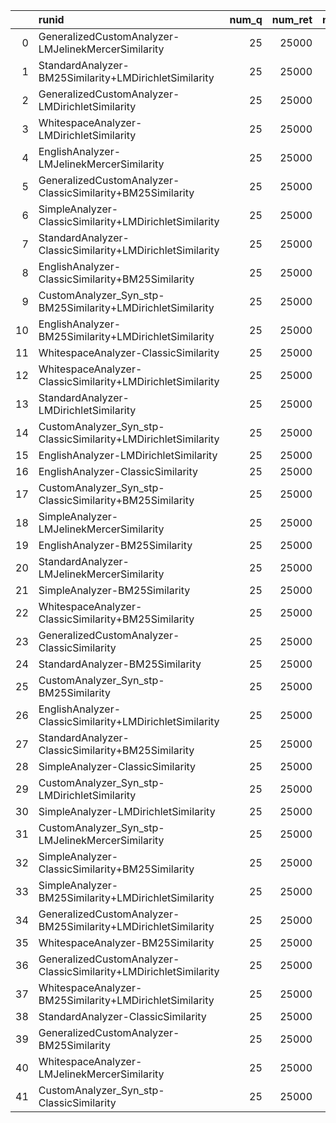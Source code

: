 |    | runid                                                             |   num_q |   num_ret |   num_rel |   num_rel_ret |    map |   gm_map |   Rprec |   bpref |   recip_rank |   iprec_at_recall_0.00 |   iprec_at_recall_0.10 |   iprec_at_recall_0.20 |   iprec_at_recall_0.30 |   iprec_at_recall_0.40 |   iprec_at_recall_0.50 |   iprec_at_recall_0.60 |   iprec_at_recall_0.70 |   iprec_at_recall_0.80 |   iprec_at_recall_0.90 |   iprec_at_recall_1.00 |   P_5 |   P_10 |   P_15 |   P_20 |   P_30 |   P_100 |   P_200 |   P_500 |   P_1000 |
|---:|:------------------------------------------------------------------|--------:|----------:|----------:|--------------:|-------:|---------:|--------:|--------:|-------------:|-----------------------:|-----------------------:|-----------------------:|-----------------------:|-----------------------:|-----------------------:|-----------------------:|-----------------------:|-----------------------:|-----------------------:|-----------------------:|------:|-------:|-------:|-------:|-------:|--------:|--------:|--------:|---------:|
|  0 | GeneralizedCustomAnalyzer-LMJelinekMercerSimilarity               |      25 |     25000 |      2132 |          1447 | 0.2788 |   0.1724 |  0.3159 |  0.2937 |       0.626  |                 0.6693 |                 0.5396 |                 0.4364 |                 0.3566 |                 0.31   |                 0.2581 |                 0.2211 |                 0.1742 |                 0.1362 |                 0.1028 |                 0.0147 | 0.464 |  0.444 | 0.4187 |  0.406 | 0.3627 |  0.2576 |  0.1764 |  0.0958 |   0.0579 |
|  1 | StandardAnalyzer-BM25Similarity+LMDirichletSimilarity             |      25 |     25000 |      2132 |          1213 | 0.2736 |   0.1622 |  0.3169 |  0.2848 |       0.8078 |                 0.8224 |                 0.5703 |                 0.4179 |                 0.3389 |                 0.2991 |                 0.2302 |                 0.1967 |                 0.1678 |                 0.1226 |                 0.0751 |                 0.0141 | 0.568 |  0.484 | 0.4613 |  0.424 | 0.3747 |  0.234  |  0.1572 |  0.0821 |   0.0485 |
|  2 | GeneralizedCustomAnalyzer-LMDirichletSimilarity                   |      25 |     25000 |      2132 |          1423 | 0.2807 |   0.1846 |  0.3049 |  0.2835 |       0.7375 |                 0.7671 |                 0.5176 |                 0.4414 |                 0.3467 |                 0.2993 |                 0.2606 |                 0.2203 |                 0.182  |                 0.1469 |                 0.0966 |                 0.0219 | 0.552 |  0.476 | 0.4587 |  0.418 | 0.38   |  0.2424 |  0.1776 |  0.0978 |   0.0569 |
|  3 | WhitespaceAnalyzer-LMDirichletSimilarity                          |      25 |     25000 |      2132 |           917 | 0.201  |   0.0636 |  0.2385 |  0.2289 |       0.538  |                 0.5807 |                 0.4228 |                 0.3202 |                 0.2732 |                 0.201  |                 0.1755 |                 0.1413 |                 0.121  |                 0.0946 |                 0.0722 |                 0.011  | 0.456 |  0.368 | 0.3467 |  0.33  | 0.2893 |  0.1604 |  0.1096 |  0.0606 |   0.0367 |
|  4 | EnglishAnalyzer-LMJelinekMercerSimilarity                         |      25 |     25000 |      2132 |          1454 | 0.2803 |   0.1753 |  0.3139 |  0.2924 |       0.6342 |                 0.6838 |                 0.5454 |                 0.4353 |                 0.3589 |                 0.3091 |                 0.2601 |                 0.2176 |                 0.1735 |                 0.1456 |                 0.1027 |                 0.0148 | 0.48  |  0.456 | 0.424  |  0.398 | 0.3587 |  0.252  |  0.175  |  0.0973 |   0.0582 |
|  5 | GeneralizedCustomAnalyzer-ClassicSimilarity+BM25Similarity        |      25 |     25000 |      2132 |          1392 | 0.2617 |   0.1629 |  0.2975 |  0.2715 |       0.6386 |                 0.6966 |                 0.5397 |                 0.4187 |                 0.3356 |                 0.2836 |                 0.2349 |                 0.1902 |                 0.156  |                 0.129  |                 0.0766 |                 0.0054 | 0.512 |  0.452 | 0.416  |  0.376 | 0.3613 |  0.2416 |  0.1662 |  0.0946 |   0.0557 |
|  6 | SimpleAnalyzer-ClassicSimilarity+LMDirichletSimilarity            |      25 |     25000 |      2132 |          1165 | 0.2579 |   0.1342 |  0.286  |  0.2645 |       0.714  |                 0.7444 |                 0.557  |                 0.392  |                 0.3318 |                 0.2802 |                 0.2304 |                 0.1844 |                 0.1474 |                 0.1186 |                 0.0761 |                 0.0171 | 0.544 |  0.468 | 0.4213 |  0.384 | 0.348  |  0.218  |  0.151  |  0.0819 |   0.0466 |
|  7 | StandardAnalyzer-ClassicSimilarity+LMDirichletSimilarity          |      25 |     25000 |      2132 |          1171 | 0.2604 |   0.1463 |  0.3054 |  0.2664 |       0.7956 |                 0.8151 |                 0.5477 |                 0.395  |                 0.3465 |                 0.279  |                 0.2223 |                 0.1801 |                 0.1482 |                 0.1135 |                 0.0764 |                 0.0184 | 0.536 |  0.464 | 0.4373 |  0.39  | 0.3613 |  0.2168 |  0.1512 |  0.0808 |   0.0468 |
|  8 | EnglishAnalyzer-ClassicSimilarity+BM25Similarity                  |      25 |     25000 |      2132 |          1401 | 0.2653 |   0.1636 |  0.2992 |  0.2748 |       0.632  |                 0.6998 |                 0.5367 |                 0.4289 |                 0.3297 |                 0.2784 |                 0.2452 |                 0.1914 |                 0.1522 |                 0.1294 |                 0.0847 |                 0.0053 | 0.512 |  0.456 | 0.4213 |  0.38  | 0.3547 |  0.2436 |  0.1652 |  0.0946 |   0.056  |
|  9 | CustomAnalyzer_Syn_stp-BM25Similarity+LMDirichletSimilarity       |      25 |     25000 |      2132 |          1479 | 0.2907 |   0.1992 |  0.3231 |  0.2903 |       0.7656 |                 0.8014 |                 0.5671 |                 0.4289 |                 0.3603 |                 0.3129 |                 0.2782 |                 0.2251 |                 0.1803 |                 0.1399 |                 0.093  |                 0.0169 | 0.568 |  0.5   | 0.4747 |  0.432 | 0.3747 |  0.2572 |  0.183  |  0.0989 |   0.0592 |
| 10 | EnglishAnalyzer-BM25Similarity+LMDirichletSimilarity              |      25 |     25000 |      2132 |          1471 | 0.2856 |   0.1889 |  0.3185 |  0.287  |       0.7296 |                 0.7706 |                 0.5691 |                 0.4343 |                 0.3487 |                 0.3091 |                 0.2718 |                 0.2224 |                 0.1759 |                 0.139  |                 0.0942 |                 0.0132 | 0.568 |  0.5   | 0.456  |  0.422 | 0.38   |  0.256  |  0.1802 |  0.0982 |   0.0588 |
| 11 | WhitespaceAnalyzer-ClassicSimilarity                              |      25 |     25000 |      2132 |           705 | 0.1183 |   0.0201 |  0.1667 |  0.1627 |       0.2504 |                 0.3263 |                 0.2283 |                 0.1899 |                 0.1677 |                 0.1426 |                 0.1159 |                 0.0983 |                 0.0753 |                 0.0575 |                 0.0411 |                 0.003  | 0.192 |  0.192 | 0.2053 |  0.21  | 0.188  |  0.112  |  0.0762 |  0.0442 |   0.0282 |
| 12 | WhitespaceAnalyzer-ClassicSimilarity+LMDirichletSimilarity        |      25 |     25000 |      2132 |           942 | 0.2109 |   0.0693 |  0.2458 |  0.2337 |       0.5919 |                 0.6264 |                 0.4285 |                 0.326  |                 0.2623 |                 0.2123 |                 0.1905 |                 0.1594 |                 0.132  |                 0.0991 |                 0.0719 |                 0.0147 | 0.44  |  0.384 | 0.3707 |  0.334 | 0.2973 |  0.1644 |  0.1118 |  0.0625 |   0.0377 |
| 13 | StandardAnalyzer-LMDirichletSimilarity                            |      25 |     25000 |      2132 |          1249 | 0.2645 |   0.1566 |  0.2962 |  0.2712 |       0.8275 |                 0.8365 |                 0.5567 |                 0.4233 |                 0.3633 |                 0.2773 |                 0.2176 |                 0.1815 |                 0.1437 |                 0.1155 |                 0.0763 |                 0.0177 | 0.552 |  0.464 | 0.448  |  0.412 | 0.3693 |  0.2212 |  0.1526 |  0.0849 |   0.05   |
| 14 | CustomAnalyzer_Syn_stp-ClassicSimilarity+LMDirichletSimilarity    |      25 |     25000 |      2132 |          1448 | 0.2724 |   0.1867 |  0.3062 |  0.2708 |       0.7464 |                 0.7832 |                 0.5262 |                 0.3946 |                 0.3412 |                 0.2966 |                 0.2569 |                 0.2052 |                 0.1676 |                 0.1409 |                 0.0949 |                 0.0183 | 0.544 |  0.456 | 0.4533 |  0.422 | 0.3693 |  0.2424 |  0.175  |  0.0986 |   0.0579 |
| 15 | EnglishAnalyzer-LMDirichletSimilarity                             |      25 |     25000 |      2132 |          1437 | 0.2826 |   0.1807 |  0.3129 |  0.2854 |       0.6671 |                 0.7118 |                 0.5266 |                 0.4305 |                 0.3563 |                 0.3052 |                 0.2603 |                 0.2252 |                 0.1865 |                 0.1505 |                 0.096  |                 0.0215 | 0.544 |  0.468 | 0.4587 |  0.406 | 0.372  |  0.24   |  0.1806 |  0.0975 |   0.0575 |
| 16 | EnglishAnalyzer-ClassicSimilarity                                 |      25 |     25000 |      2132 |          1267 | 0.1883 |   0.1009 |  0.2439 |  0.2183 |       0.4098 |                 0.4975 |                 0.3854 |                 0.3176 |                 0.2664 |                 0.2141 |                 0.175  |                 0.1442 |                 0.1055 |                 0.0822 |                 0.0551 |                 0.0032 | 0.312 |  0.308 | 0.3147 |  0.308 | 0.3053 |  0.206  |  0.1408 |  0.0825 |   0.0507 |
| 17 | CustomAnalyzer_Syn_stp-ClassicSimilarity+BM25Similarity           |      25 |     25000 |      2132 |          1432 | 0.2635 |   0.1678 |  0.2985 |  0.2723 |       0.6644 |                 0.7056 |                 0.535  |                 0.4163 |                 0.343  |                 0.2748 |                 0.2384 |                 0.1936 |                 0.156  |                 0.1274 |                 0.0836 |                 0.0082 | 0.48  |  0.456 | 0.4133 |  0.386 | 0.3533 |  0.2412 |  0.1692 |  0.097  |   0.0573 |
| 18 | SimpleAnalyzer-LMJelinekMercerSimilarity                          |      25 |     25000 |      2132 |          1131 | 0.2426 |   0.1104 |  0.2935 |  0.2647 |       0.6411 |                 0.6856 |                 0.5109 |                 0.4246 |                 0.3348 |                 0.2544 |                 0.2015 |                 0.1608 |                 0.1145 |                 0.0998 |                 0.0714 |                 0.0107 | 0.48  |  0.468 | 0.432  |  0.392 | 0.348  |  0.216  |  0.1426 |  0.077  |   0.0452 |
| 19 | EnglishAnalyzer-BM25Similarity                                    |      25 |     25000 |      2132 |          1441 | 0.2909 |   0.1793 |  0.3267 |  0.2984 |       0.6897 |                 0.7402 |                 0.5662 |                 0.4558 |                 0.3649 |                 0.3165 |                 0.2812 |                 0.2337 |                 0.1755 |                 0.1433 |                 0.0949 |                 0.0058 | 0.56  |  0.5   | 0.4533 |  0.422 | 0.3733 |  0.2568 |  0.1774 |  0.099  |   0.0576 |
| 20 | StandardAnalyzer-LMJelinekMercerSimilarity                        |      25 |     25000 |      2132 |          1204 | 0.2564 |   0.1424 |  0.2947 |  0.2715 |       0.6635 |                 0.7253 |                 0.558  |                 0.4251 |                 0.3292 |                 0.264  |                 0.2196 |                 0.1766 |                 0.1312 |                 0.1107 |                 0.0698 |                 0.0117 | 0.512 |  0.492 | 0.448  |  0.4   | 0.352  |  0.2272 |  0.1522 |  0.0825 |   0.0482 |
| 21 | SimpleAnalyzer-BM25Similarity                                     |      25 |     25000 |      2132 |          1178 | 0.2641 |   0.1318 |  0.3119 |  0.2772 |       0.681  |                 0.7084 |                 0.5376 |                 0.4208 |                 0.3311 |                 0.2971 |                 0.2467 |                 0.1878 |                 0.1529 |                 0.1282 |                 0.0715 |                 0.0056 | 0.544 |  0.472 | 0.4213 |  0.394 | 0.3467 |  0.2232 |  0.1558 |  0.081  |   0.0471 |
| 22 | WhitespaceAnalyzer-ClassicSimilarity+BM25Similarity               |      25 |     25000 |      2132 |           969 | 0.1968 |   0.0722 |  0.2359 |  0.22   |       0.5679 |                 0.6237 |                 0.3658 |                 0.2889 |                 0.2495 |                 0.2246 |                 0.1955 |                 0.1646 |                 0.1242 |                 0.08   |                 0.0507 |                 0.0089 | 0.376 |  0.396 | 0.3627 |  0.33  | 0.2853 |  0.1764 |  0.1234 |  0.0666 |   0.0388 |
| 23 | GeneralizedCustomAnalyzer-ClassicSimilarity                       |      25 |     25000 |      2132 |          1264 | 0.1842 |   0.0983 |  0.2433 |  0.2126 |       0.4277 |                 0.5063 |                 0.3723 |                 0.2947 |                 0.2627 |                 0.218  |                 0.1726 |                 0.145  |                 0.1073 |                 0.0806 |                 0.0532 |                 0.0033 | 0.312 |  0.3   | 0.3067 |  0.302 | 0.3    |  0.1992 |  0.1394 |  0.0808 |   0.0506 |
| 24 | StandardAnalyzer-BM25Similarity                                   |      25 |     25000 |      2132 |          1190 | 0.2723 |   0.1417 |  0.3156 |  0.2847 |       0.7336 |                 0.753  |                 0.563  |                 0.4341 |                 0.3377 |                 0.3033 |                 0.2479 |                 0.1974 |                 0.1615 |                 0.1256 |                 0.0664 |                 0.0066 | 0.552 |  0.496 | 0.44   |  0.404 | 0.3627 |  0.2272 |  0.1566 |  0.0816 |   0.0476 |
| 25 | CustomAnalyzer_Syn_stp-BM25Similarity                             |      25 |     25000 |      2132 |          1441 | 0.2862 |   0.1775 |  0.3171 |  0.2869 |       0.7071 |                 0.7457 |                 0.5777 |                 0.4582 |                 0.3529 |                 0.3039 |                 0.2736 |                 0.2248 |                 0.1752 |                 0.1351 |                 0.0904 |                 0.0087 | 0.536 |  0.484 | 0.456  |  0.432 | 0.3907 |  0.2544 |  0.176  |  0.0985 |   0.0576 |
| 26 | EnglishAnalyzer-ClassicSimilarity+LMDirichletSimilarity           |      25 |     25000 |      2132 |          1477 | 0.2779 |   0.186  |  0.3128 |  0.2772 |       0.6904 |                 0.7241 |                 0.5341 |                 0.4182 |                 0.3502 |                 0.2956 |                 0.2612 |                 0.223  |                 0.1739 |                 0.1432 |                 0.1028 |                 0.017  | 0.528 |  0.464 | 0.44   |  0.412 | 0.3667 |  0.2456 |  0.1772 |  0.0989 |   0.0591 |
| 27 | StandardAnalyzer-ClassicSimilarity+BM25Similarity                 |      25 |     25000 |      2132 |          1149 | 0.248  |   0.1138 |  0.2946 |  0.2597 |       0.7413 |                 0.7676 |                 0.5448 |                 0.4063 |                 0.3128 |                 0.2615 |                 0.2103 |                 0.1658 |                 0.1315 |                 0.1029 |                 0.0633 |                 0.0036 | 0.544 |  0.46  | 0.4053 |  0.38  | 0.3467 |  0.214  |  0.1448 |  0.0774 |   0.046  |
| 28 | SimpleAnalyzer-ClassicSimilarity                                  |      25 |     25000 |      2132 |           930 | 0.1539 |   0.0533 |  0.2126 |  0.199  |       0.3606 |                 0.4419 |                 0.3371 |                 0.26   |                 0.2167 |                 0.1741 |                 0.1339 |                 0.1184 |                 0.0927 |                 0.0589 |                 0.0236 |                 0.0007 | 0.32  |  0.316 | 0.3067 |  0.29  | 0.2613 |  0.1616 |  0.1044 |  0.059  |   0.0372 |
| 29 | CustomAnalyzer_Syn_stp-LMDirichletSimilarity                      |      25 |     25000 |      2132 |          1409 | 0.2835 |   0.1804 |  0.3101 |  0.2841 |       0.716  |                 0.7708 |                 0.5456 |                 0.4266 |                 0.3472 |                 0.2961 |                 0.2608 |                 0.2302 |                 0.1862 |                 0.1465 |                 0.0987 |                 0.0224 | 0.536 |  0.488 | 0.456  |  0.41  | 0.3747 |  0.2356 |  0.1752 |  0.0975 |   0.0564 |
| 30 | SimpleAnalyzer-LMDirichletSimilarity                              |      25 |     25000 |      2132 |          1217 | 0.2627 |   0.1503 |  0.3019 |  0.275  |       0.8123 |                 0.8211 |                 0.5697 |                 0.4079 |                 0.352  |                 0.2738 |                 0.2205 |                 0.1793 |                 0.143  |                 0.1163 |                 0.0752 |                 0.0179 | 0.544 |  0.464 | 0.4347 |  0.408 | 0.3693 |  0.2192 |  0.1528 |  0.0834 |   0.0487 |
| 31 | CustomAnalyzer_Syn_stp-LMJelinekMercerSimilarity                  |      25 |     25000 |      2132 |          1449 | 0.2803 |   0.1766 |  0.3181 |  0.2904 |       0.6251 |                 0.6756 |                 0.5504 |                 0.4522 |                 0.353  |                 0.3028 |                 0.2587 |                 0.2168 |                 0.1723 |                 0.1446 |                 0.1028 |                 0.0159 | 0.488 |  0.452 | 0.4347 |  0.406 | 0.376  |  0.2556 |  0.1742 |  0.0977 |   0.058  |
| 32 | SimpleAnalyzer-ClassicSimilarity+BM25Similarity                   |      25 |     25000 |      2132 |          1123 | 0.2413 |   0.1046 |  0.2943 |  0.2637 |       0.6482 |                 0.683  |                 0.5075 |                 0.4151 |                 0.311  |                 0.258  |                 0.2128 |                 0.1659 |                 0.126  |                 0.0985 |                 0.0605 |                 0.0028 | 0.504 |  0.444 | 0.3973 |  0.376 | 0.3453 |  0.2192 |  0.1454 |  0.0766 |   0.0449 |
| 33 | SimpleAnalyzer-BM25Similarity+LMDirichletSimilarity               |      25 |     25000 |      2132 |          1214 | 0.2774 |   0.1571 |  0.3134 |  0.2881 |       0.7924 |                 0.809  |                 0.5893 |                 0.4462 |                 0.3393 |                 0.2948 |                 0.2372 |                 0.194  |                 0.1687 |                 0.1218 |                 0.0816 |                 0.0124 | 0.6   |  0.488 | 0.4667 |  0.424 | 0.3747 |  0.2352 |  0.1578 |  0.0827 |   0.0486 |
| 34 | GeneralizedCustomAnalyzer-BM25Similarity+LMDirichletSimilarity    |      25 |     25000 |      2132 |          1481 | 0.2933 |   0.1943 |  0.3332 |  0.297  |       0.7408 |                 0.7725 |                 0.5636 |                 0.4295 |                 0.3697 |                 0.3297 |                 0.2829 |                 0.2353 |                 0.1881 |                 0.1505 |                 0.1015 |                 0.0143 | 0.544 |  0.48  | 0.456  |  0.432 | 0.392  |  0.2644 |  0.1832 |  0.1006 |   0.0592 |
| 35 | WhitespaceAnalyzer-BM25Similarity                                 |      25 |     25000 |      2132 |           962 | 0.1976 |   0.0692 |  0.2309 |  0.2184 |       0.5718 |                 0.5953 |                 0.3696 |                 0.2809 |                 0.2515 |                 0.2291 |                 0.1962 |                 0.1631 |                 0.1169 |                 0.0822 |                 0.0535 |                 0.0108 | 0.408 |  0.364 | 0.3547 |  0.326 | 0.2813 |  0.1688 |  0.1206 |  0.0654 |   0.0385 |
| 36 | GeneralizedCustomAnalyzer-ClassicSimilarity+LMDirichletSimilarity |      25 |     25000 |      2132 |          1428 | 0.2753 |   0.1851 |  0.3086 |  0.2742 |       0.7608 |                 0.7867 |                 0.544  |                 0.402  |                 0.3406 |                 0.2932 |                 0.2547 |                 0.2193 |                 0.1669 |                 0.1356 |                 0.0967 |                 0.0176 | 0.528 |  0.476 | 0.4427 |  0.416 | 0.3733 |  0.2444 |  0.1712 |  0.0972 |   0.0571 |
| 37 | WhitespaceAnalyzer-BM25Similarity+LMDirichletSimilarity           |      25 |     25000 |      2132 |          1013 | 0.2324 |   0.092  |  0.2676 |  0.2542 |       0.654  |                 0.6707 |                 0.4548 |                 0.3594 |                 0.2869 |                 0.2518 |                 0.2179 |                 0.1859 |                 0.1334 |                 0.1051 |                 0.0781 |                 0.0132 | 0.472 |  0.424 | 0.3947 |  0.364 | 0.324  |  0.1944 |  0.131  |  0.07   |   0.0405 |
| 38 | StandardAnalyzer-ClassicSimilarity                                |      25 |     25000 |      2132 |           953 | 0.1559 |   0.0616 |  0.2229 |  0.1974 |       0.3885 |                 0.472  |                 0.3429 |                 0.2593 |                 0.2156 |                 0.1726 |                 0.14   |                 0.1203 |                 0.0948 |                 0.0588 |                 0.0211 |                 0.001  | 0.312 |  0.312 | 0.2853 |  0.278 | 0.268  |  0.1652 |  0.1098 |  0.0599 |   0.0381 |
| 39 | GeneralizedCustomAnalyzer-BM25Similarity                          |      25 |     25000 |      2132 |          1441 | 0.2917 |   0.1794 |  0.3282 |  0.296  |       0.6987 |                 0.749  |                 0.5646 |                 0.4823 |                 0.3742 |                 0.3185 |                 0.2741 |                 0.2257 |                 0.1771 |                 0.1405 |                 0.0877 |                 0.0059 | 0.568 |  0.492 | 0.4533 |  0.43  | 0.392  |  0.2576 |  0.174  |  0.0981 |   0.0576 |
| 40 | WhitespaceAnalyzer-LMJelinekMercerSimilarity                      |      25 |     25000 |      2132 |           954 | 0.19   |   0.077  |  0.2405 |  0.2235 |       0.4367 |                 0.5409 |                 0.3836 |                 0.3164 |                 0.2631 |                 0.203  |                 0.1692 |                 0.138  |                 0.1061 |                 0.0866 |                 0.0677 |                 0.0095 | 0.352 |  0.348 | 0.344  |  0.328 | 0.2973 |  0.1792 |  0.1216 |  0.0659 |   0.0382 |
| 41 | CustomAnalyzer_Syn_stp-ClassicSimilarity                          |      25 |     25000 |      2132 |          1277 | 0.192  |   0.1046 |  0.2487 |  0.2171 |       0.4307 |                 0.5028 |                 0.3711 |                 0.3044 |                 0.2723 |                 0.2314 |                 0.1866 |                 0.1504 |                 0.1088 |                 0.0802 |                 0.0525 |                 0.0038 | 0.336 |  0.332 | 0.3227 |  0.318 | 0.3    |  0.2048 |  0.1422 |  0.0824 |   0.0511 |